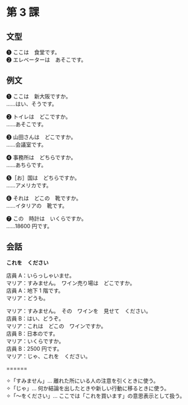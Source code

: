 # 第 3 課

## 文型

❶ ここは　食堂です。  
❷ エレベーターは　あそこです。

## 例文

❶ ここは　新大阪ですか。  
……はい、そうです。

❷ トイレは　どこですか。  
……あそこです。

❸ 山田さんは　どこですか。  
……会議室です。

❹ 事務所は　どちらですか。  
……あちらです。

❺［お］国は　どちらですか。  
……アメリカです。

❻ それは　どこの　靴ですか。  
……イタリアの　靴です。

❼ この　時計は　いくらですか。  
……18600 円です。

## 会話

**これを　ください**

店員 A：いらっしゃいませ。  
マリア：すみません。　ワイン売り場は　どこですか。  
店員 A：地下 1 階です。  
マリア：どうも。

マリア：すみません。　その　ワインを　見せて　ください。  
店員 B：はい、どうぞ。  
マリア：これは　どこの　ワインですか。  
店員 B：日本のです。  
マリア：いくらですか。  
店員 B：2500 円です。  
マリア：じゃ、これを　ください。

======

✧「すみません」… 離れた所にいる人の注意を引くときに使う。  
✧「じゃ」… 何か結論を出したときや新しい行動に移るときに使う。  
✧「〜をください」… ここでは「これを買います」の意思表示として扱う。
